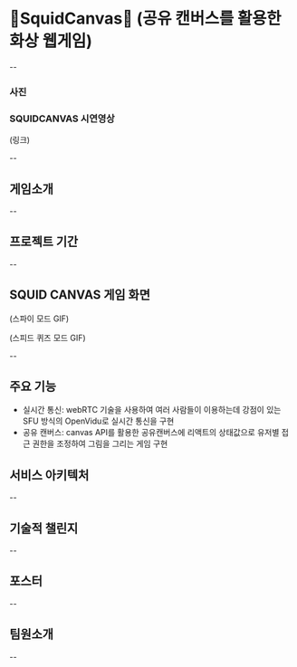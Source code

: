 # 🦑SquidCanvas🦑 (공유 캔버스를 활용한 화상 웹게임)
--


### 사진
### SQUIDCANVAS 시연영상
(링크)

--
## 게임소개



--
## 프로젝트 기간



--
## SQUID CANVAS 게임 화면

(스파이 모드 GIF)

(스피드 퀴즈 모드 GIF)

--

## 주요 기능

- 실시간 통신: webRTC 기술을 사용하여 여러 사람들이 이용하는데 강점이 있는 SFU 방식의 OpenVidu로 실시간 통신을 구현
- 공유 캔버스: canvas API를 활용한 공유캔버스에 리액트의 상태값으로 유저별 접근 권한을 조정하여 그림을 그리는 게임 구현

## 서비스 아키텍처


--

## 기술적 챌린지

--

## 포스터

--

## 팀원소개

--
